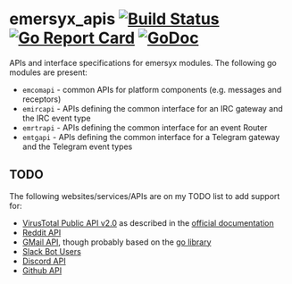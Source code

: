 # emersyx_apis [![Build Status][build-img]][build-url] [![Go Report Card][gorep-img]][gorep-url] [![GoDoc][godoc-img]][godoc-url]

APIs and interface specifications for emersyx modules. The following go modules are present:

* `emcomapi` - common APIs for platform components (e.g. messages and receptors)
* `emircapi` - APIs defining the common interface for an IRC gateway and the IRC event type
* `emrtrapi` - APIs defining the common interface for an event Router
* `emtgapi` - APIs defining the common interface for a Telegram gateway and the Telegram event types

## TODO

The following websites/services/APIs are on my TODO list to add support for:

* [VirusTotal Public API v2.0][1] as described in the [official documentation][2]
* [Reddit API][3]
* [GMail API][4], though probably based on the [go library][5]
* [Slack Bot Users][6]
* [Discord API][7]
* [Github API][8]

[build-img]: https://travis-ci.org/emersyx/emersyx_apis.svg?branch=master
[build-url]: https://travis-ci.org/emersyx/emersyx_apis
[gorep-img]: https://goreportcard.com/badge/github.com/emersyx/emersyx_apis
[gorep-url]: https://goreportcard.com/report/github.com/emersyx/emersyx_apis
[godoc-img]: https://godoc.org/emersyx.net/emersyx_apis?status.svg
[godoc-url]: https://godoc.org/emersyx.net/emersyx_apis
[1]: https://www.virustotal.com/en/documentation/public-api/
[2]: https://developers.virustotal.com/v2.0/reference
[3]: https://www.reddit.com/dev/api/
[4]: https://developers.google.com/gmail/api/
[5]: https://developers.google.com/gmail/api/quickstart/go
[6]: https://api.slack.com/bot-users
[7]: https://discordapp.com/developers
[8]: https://developer.github.com/v3/
